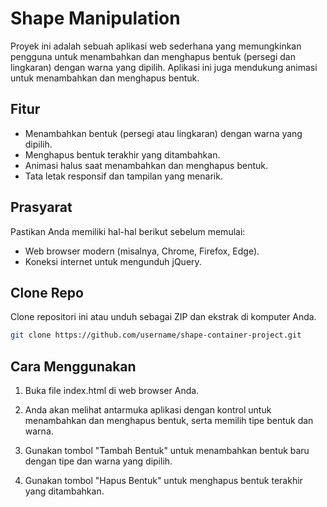 # Shape Manipulation

Proyek ini adalah sebuah aplikasi web sederhana yang memungkinkan pengguna untuk menambahkan dan menghapus bentuk (persegi dan lingkaran) dengan warna yang dipilih. Aplikasi ini juga mendukung animasi untuk menambahkan dan menghapus bentuk.

## Fitur

- Menambahkan bentuk (persegi atau lingkaran) dengan warna yang dipilih.
- Menghapus bentuk terakhir yang ditambahkan.
- Animasi halus saat menambahkan dan menghapus bentuk.
- Tata letak responsif dan tampilan yang menarik.

## Prasyarat

Pastikan Anda memiliki hal-hal berikut sebelum memulai:

- Web browser modern (misalnya, Chrome, Firefox, Edge).
- Koneksi internet untuk mengunduh jQuery.

## Clone Repo

Clone repositori ini atau unduh sebagai ZIP dan ekstrak di komputer Anda.

   ```bash
   git clone https://github.com/username/shape-container-project.git
   ```
## Cara Menggunakan
1. Buka file index.html di web browser Anda.

2. Anda akan melihat antarmuka aplikasi dengan kontrol untuk menambahkan dan menghapus bentuk, serta memilih tipe bentuk dan warna.

3. Gunakan tombol "Tambah Bentuk" untuk menambahkan bentuk baru dengan tipe dan warna yang dipilih.

4. Gunakan tombol "Hapus Bentuk" untuk menghapus bentuk terakhir yang ditambahkan.


